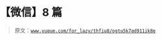 # 【微信】8 篇

> 原文：[`www.yuque.com/for_lazy/thfiu8/ogtu5k7qd911ik8e`](https://www.yuque.com/for_lazy/thfiu8/ogtu5k7qd911ik8e)



